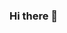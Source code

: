 ### Hi there 👋

<!--
**Arunkumar-MS/Arunkumar-MS** is a ✨ _special_ ✨ repository because its `README.md` (this file) appears on your GitHub profile.

Here are some ideas to get you started:

- 🔭 I’m currently working on Agoda
- 🌱 I’m currently learning front end optimization
- 👯 I’m looking to collaborate on traning 
- 🤔 I’m looking for help with ...
- 💬 Ask me about React, Node, GraphQL or any frontend related stuff 
- 📫 How to reach me: [linkedIn](https://www.linkedin.com/in/arunkumarms1/)
- 😄 Pronouns: He/His
-->
